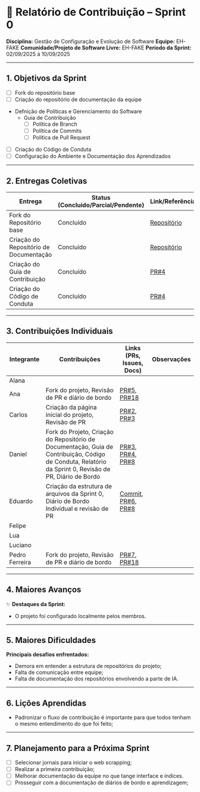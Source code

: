 
# 📝 Relatório de Contribuição – Sprint 0

**Disciplina:** Gestão de Configuração e Evolução de Software
**Equipe:** EH-FAKE
**Comunidade/Projeto de Software Livre:** EH-FAKE
**Período da Sprint:** 02/09/2025 à 10/09/2025

---

## 1. Objetivos da Sprint

- [ ] Fork do repositório base
- [ ] Criação do repositório de documentação da equipe
- Defnição de Políticas e Gerenciamento do Software
  - Guia de Contribuição
    - [ ] Política de Branch
    - [ ] Política de Commits
    - [ ] Política de Pull Request
- [ ] Criação do Código de Conduta
- [ ] Configuração do Ambiente e Documentação dos Aprendizados

---

## 2. Entregas Coletivas

| Entrega             | Status (Concluído/Parcial/Pendente) | Link/Referência        | Observações                       |
| ------------------- | ----------------------------------- | ---------------------- | --------------------------------- |
| Fork do Repositório base               | Concluído | [Repositório](https://github.com/GCES-EhFake-Fork/checkUp)  |              |
| Criação do Repositório de Documentação | Concluído | [Repositório](https://github.com/GCES-EhFake-Fork/docs-interno) |                  |
| Criação do Guia de Contribuição        | Concluído | [PR#4](https://github.com/GCES-EhFake-Fork/docs-interno/pull/4)                      |  |
| Criação do Código de Conduta           | Concluído | [PR#4](https://github.com/GCES-EhFake-Fork/docs-interno/pull/4)                      |  |

---

## 3. Contribuições Individuais

| Integrante     | Contribuições                             | Links (PRs, Issues, Docs) | Observações |
| -------------- | ----------------------------------------- | ------------------------- | ----------- |
| Alana          |                                           |                           |             |
| Ana            | Fork do projeto, Revisão de PR e diário de bordo                                          |[PR#5](https://github.com/GCES-EhFake-Fork/docs-interno/pull/5), [PR#18](https://github.com/GCES-EhFake-Fork/docs-interno/pull/18)                      |             |
| Carlos         | Criação da página inicial do projeto, Revisão de PR                              |       [PR#2](https://github.com/GCES-EhFake-Fork/docs-interno/pull/2), [PR#3](https://github.com/GCES-EhFake-Fork/docs-interno/pull/3)                   |             |
| Daniel         | Fork do Projeto, Criação do Repositório de Documentação, Guia de Contribuição, Código de Conduta, Relatório da Sprint 0, Revisão de PR, Diário de Bordo             | [PR#3](https://github.com/GCES-EhFake-Fork/docs-interno/pull/3), [PR#4](https://github.com/GCES-EhFake-Fork/docs-interno/pull/4), [PR#8](https://github.com/GCES-EhFake-Fork/docs-interno/pull/8)                                     |                                         |
| Eduardo        | Criação da estrutura de arquivos da Sprint 0, Diário de Bordo Individual e revisão de PR                      |     [Commit](https://github.com/GCES-EhFake-Fork/docs-interno/commit/fb46aa7414b99f0c8a4d898c421a7d6fa4c62cd0), [PR#6](https://github.com/GCES-EhFake-Fork/docs-interno/pull/6), [PR#8](https://github.com/GCES-EhFake-Fork/docs-interno/pull/8)                 |             |
| Felipe         |                                           |                           |             |
| Lua            |                                           |                           |             |
| Luciano        |                                           |                           |             |
| Pedro Ferreira | Fork do projeto, Revisão de PR e diário de bordo                                          | [PR#7](https://github.com/GCES-EhFake-Fork/docs-interno/pull/7), [PR#18](https://github.com/GCES-EhFake-Fork/docs-interno/pull/18)                          |             |

---

## 4. Maiores Avanços

✨ **Destaques da Sprint:**

- O projeto foi configurado localmente pelos membros.

---

## 5. Maiores Dificuldades

**Principais desafios enfrentados:**

- Demora em entender a estrutura de repositórios do projeto;
- Falta de comunicação entre equipe;
- Falta de documentação dos repositórios envolvendo a parte de IA.

---

## 6. Lições Aprendidas

- Padronizar o fluxo de contribuição é importante para que todos tenham o mesmo entendimento do que foi feito;

---

## 7. Planejamento para a Próxima Sprint

- [ ] Selecionar jornais para iniciar o web scrapping;
- [ ] Realizar a primeira contribuição;
- [ ] Melhorar documentação da equipe no que tange interface e índices.
- [ ] Prosseguir com a documentação de diários de bordo e aprendizagem;
